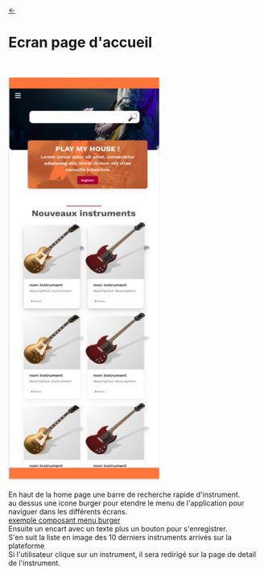 <link rel="stylesheet" href="../style.css"/>

[<p><span class="icon-big">&#8592;</span>](../2-2-ecrans.md)

# Ecran page d'accueil

<br>
<br>
<img src="./home-page.png" width="300px" height="800px" class="img-center">
<br>
<br>
En haut de la home page une barre de recherche rapide d'instrument.<br>
au dessus une icone burger pour etendre le menu de l'application pour naviguer
dans les différents écrans.<br>
<a href="https://tailwindcomponents.com/component/navbar-hamburger-menu">exemple composant menu burger</a><br>
Ensuite un encart avec un texte plus un bouton pour s'enregistrer.<br>
S'en suit la liste en image des 10 derniers instruments arrivés sur la plateforme<br>
Si l'utilisateur clique sur un instrument, il sera redirigé sur la page de detail de l'instrument.